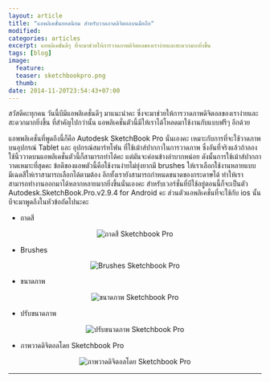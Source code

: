 ```yaml
---
layout: article
title: "แอพลิเคชั่นยอดนิยม สำหรับวาดภาดดิจิตอลบนมือถือ"
modified:
categories: articles
excerpt: แอพลิเคชั่นดีๆ ที่จะมาช่วยให้การวาดภาพดิจิตอลของเราง่ายและสะดวกมากยิ่งขึ้น
tags: [blog]
image:
  feature:
  teaser: sketchbookpro.png
  thumb:
date: 2014-11-20T23:54:43+07:00
---
```


<p>สวัสดีคะทุกคน วันนี้บีมีแอพลิเคชั่นดีๆ มาแนะนำคะ ซึ่งจะมาช่วยให้การวาดภาพดิจิตอลของเราง่ายและสะดวกมากยิ่งขึ้น ที่สำคัญไปกว่านั้น  แอพลิเคชั่นตัวนี้มีให้เราได้โหลดมาใช้งานกับแบบฟรีๆ อีกด้วย </p>

<p>แอพพลิเคชั่นที่พูดถึงนี้ก็คือ Autodesk SketchBook Pro นั่นเองคะ เหมาะกับการที่จะใช้วาดภาพบนอุปกรณ์ Tablet และ อุปกรณ์สมาร์ทโฟน ที่ใช้เม้าส์ปากกาในการวาดภาพ  ซึ่งอันที่จริงแล้วถ้าลองใช้นิ้ววาดบนแอพลิเคชั่นตัวนี้ก็สามารถทำได้คะ แต่มันจะค่อนข้างลำบากหน่อย ดังนั้นการใช้เม้าส์ปากกาวาดเหมาะที่สุดคะ ข้อดีของแอพตัวนี้คือใช้งานง่ายไม่ยุ่งยากมี brushes ให้เราเลือกใช้งานหลายแบบ มีเฉดสีให่เราสามารถเลือกได้ตามต้อง อีกทั้งเรายังสามารถกำหนดขนาดของกระดาษได้ ทำให้เราสามารถทำงานออกมาได้หลากหลายมากยิ่งขึ้นนั่นเองคะ  สำหรับเวอร์ชั่นที่บีใช้อยู่ตอนนี้ก็จะเป็นตัว Autodesk.SketchBook.Pro.v2.9.4 for Android คะ ส่วนตัวแอพลิเคชั่นที่จะใช้กับ ios นั้นบีจะมาพูดถึงในหัวข้อถัดไปนะคะ</p>

- ถาดสี
<p><center><figure>
	<img title="ถาดสี Sketchbook Pro" src="https://raw.githubusercontent.com/elapaint/elapaint.github.io/master/images/color.jpg" alt="ถาดสี Sketchbook Pro"></a>
</figure></center></p>

- Brushes
<p><center><figure>
	<img title="Brushes Sketchbook Pro" src="https://raw.githubusercontent.com/elapaint/elapaint.github.io/master/images/brushes.jpg" alt="Brushes Sketchbook Pro"></a>
</figure></center></p>

- ขนาดภาพ
<p><center><figure>
	<img title="ขนาดภาพ Sketchbook Pro" src="https://raw.githubusercontent.com/elapaint/elapaint.github.io/master/images/size.jpg" alt="ขนาดภาพ Sketchbook Pro"></a>
</figure></center></p>

- ปรับขนาดภาพ
<p><center><figure>
	<img title="ปรับขนาดภาพ Sketchbook Pro" src="https://raw.githubusercontent.com/elapaint/elapaint.github.io/master/images/size1.jpg" alt="ปรับขนาดภาพ Sketchbook Pro"></a>
</figure></center></p>

- ภาพวาดดิจิตอลโดย Sketchbook Pro
<p><center><figure>
	<img title="ภาพวาดดิจิตอลโดย Sketchbook Pro" src="https://raw.githubusercontent.com/elapaint/elapaint.github.io/master/images/result.jpg" alt="ภาพวาดดิจิตอลโดย Sketchbook Pro"></a>
</figure></center></p>

----------
<div class="fb-comments" data-href="http://elapaint.github.io//articles/sketchbook-pro/" data-numposts="5" data-colorscheme="light"></div>

<div id="fb-root"></div>
<script>(function(d, s, id) {
  var js, fjs = d.getElementsByTagName(s)[0];
  if (d.getElementById(id)) return;
  js = d.createElement(s); js.id = id;
  js.src = "//connect.facebook.net/en_US/sdk.js#xfbml=1&version=v2.0";
  fjs.parentNode.insertBefore(js, fjs);
}(document, 'script', 'facebook-jssdk'));</script>

<div class="fb-like" data-href="http://elapaint.github.io//articles/sketchbook-pro/" data-layout="standard" data-action="like" data-show-faces="true" data-share="false"></div>

